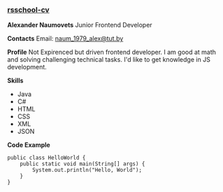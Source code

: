 ### [rsschool-cv](https://app.rs.school/)
**Alexander Naumovets** 
Junior Frontend Developer

**Contacts**
Email: naum_1979_alex@tut.by

**Profile**
Not Expirenced but driven frontend developer. I am good at math and solving challenging technical tasks. I'd like to get knowledge in JS development.

**Skills**
+ Java
+ C#
+ HTML
+ CSS
+ XML
+ JSON

**Code Example**

    public class HelloWorld {
        public static void main(String[] args) {
            System.out.println("Hello, World");
        }
    }